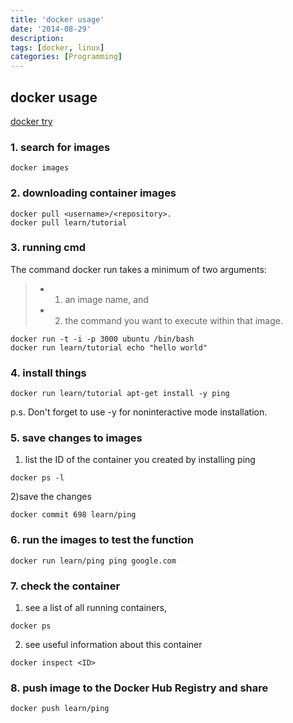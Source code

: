 ```yaml
---
title: 'docker usage'
date: '2014-08-29'
description:
tags: [docker, linux]
categories: [Programming]
---
```


## docker usage
[docker try](https://www.docker.com/tryit)
### 1. search for images

```
docker images
```

### 2. downloading container images

```
docker pull <username>/<repository>.
docker pull learn/tutorial
```

### 3. running cmd
The command docker run takes a minimum of two arguments: 
> * 1) an image name, and 
> * 2) the command you want to execute within that image.

```
docker run -t -i -p 3000 ubuntu /bin/bash
docker run learn/tutorial echo "hello world"
```

### 4. install things

```
docker run learn/tutorial apt-get install -y ping
```
p.s. Don't forget to use -y for noninteractive mode installation.
### 5. save changes to images
1) list the ID of the container you created by installing ping

```
docker ps -l
```

2)save the changes

```
docker commit 698 learn/ping
```

### 6. run the images to test the function

```
docker run learn/ping ping google.com
```

### 7. check the container

1) see a list of all running containers, 

```
docker ps
```

2) see useful information about this container

```
docker inspect <ID>
```

### 8. push image to the Docker Hub Registry and share

```
docker push learn/ping
```